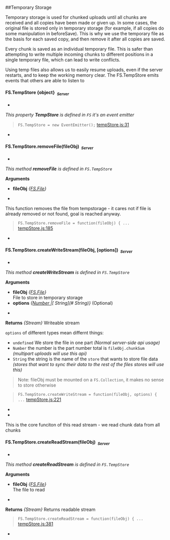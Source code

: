 ##Temporary Storage

Temporary storage is used for chunked uploads until all chunks are received
and all copies have been made or given up. In some cases, the original file
is stored only in temporary storage (for example, if all copies do some
manipulation in beforeSave). This is why we use the temporary file as the
basis for each saved copy, and then remove it after all copies are saved.

Every chunk is saved as an individual temporary file. This is safer than
attempting to write multiple incoming chunks to different positions in a
single temporary file, which can lead to write conflicts.

Using temp files also allows us to easily resume uploads, even if the server
restarts, and to keep the working memory clear.
The FS.TempStore emits events that others are able to listen to

#### <a name="FS.TempStore"></a>FS.TempStore {object}&nbsp;&nbsp;<sub><i>Server</i></sub> ####
-
*This property __TempStore__ is defined in `FS`*
*it's an event emitter*

> ```FS.TempStore = new EventEmitter();``` [tempStore.js:31](tempStore.js#L31)

-

#### <a name="FS.TempStore.removeFile"></a>FS.TempStore.removeFile(fileObj)&nbsp;&nbsp;<sub><i>Server</i></sub> ####
-
*This method __removeFile__ is defined in `FS.TempStore`*

__Arguments__

* __fileObj__ *{[FS.File](#FS.File)}*  

-

This function removes the file from tempstorage - it cares not if file is
already removed or not found, goal is reached anyway.

> ```FS.TempStore.removeFile = function(fileObj) { ...``` [tempStore.js:185](tempStore.js#L185)

-

#### <a name="FS.TempStore.createWriteStream"></a>FS.TempStore.createWriteStream(fileObj, [options])&nbsp;&nbsp;<sub><i>Server</i></sub> ####
-
*This method __createWriteStream__ is defined in `FS.TempStore`*

__Arguments__

* __fileObj__ *{[FS.File](#FS.File)}*  
File to store in temporary storage
* __options__ *{[Number ](#Number )|[ String](# String)}*    (Optional)

-

__Returns__  *{Stream}*
Writeable stream


`options` of different types mean differnt things:
* `undefined` We store the file in one part
*(Normal server-side api usage)*
* `Number` the number is the part number total is `fileObj.chunkSum`
*(multipart uploads will use this api)*
* `String` the string is the name of the `store` that wants to store file data
*(stores that want to sync their data to the rest of the files stores will use this)*

> Note: fileObj must be mounted on a `FS.Collection`, it makes no sense to store otherwise

> ```FS.TempStore.createWriteStream = function(fileObj, options) { ...``` [tempStore.js:221](tempStore.js#L221)

-

-
This is the core funciton of this read stream - we read chunk data from all
chunks

#### <a name="FS.TempStore.createReadStream"></a>FS.TempStore.createReadStream(fileObj)&nbsp;&nbsp;<sub><i>Server</i></sub> ####
-
*This method __createReadStream__ is defined in `FS.TempStore`*

__Arguments__

* __fileObj__ *{[FS.File](#FS.File)}*  
The file to read

-

__Returns__  *{Stream}*
Returns readable stream



> ```FS.TempStore.createReadStream = function(fileObj) { ...``` [tempStore.js:381](tempStore.js#L381)

-
